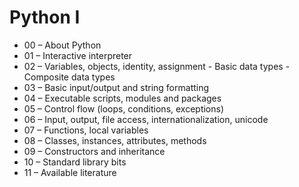 # Python I

  * 00 – About Python
  * 01 – Interactive interpreter
  * 02 – Variables, objects, identity, assignment
          - Basic data types
          - Composite data types
  * 03 – Basic input/output and string formatting
  * 04 – Executable scripts, modules and packages
  * 05 – Control flow (loops, conditions, exceptions)
  * 06 – Input, output, file access, internationalization, unicode
  * 07 – Functions, local variables
  * 08 – Classes, instances, attributes, methods
  * 09 – Constructors and inheritance
  * 10 – Standard library bits
  * 11 – Available literature
